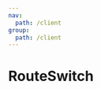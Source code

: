 ```yaml
---
nav:
  path: /client
group:
  path: /client
---
```


# RouteSwitch

<code src="./demos/demo1.tsx" />

